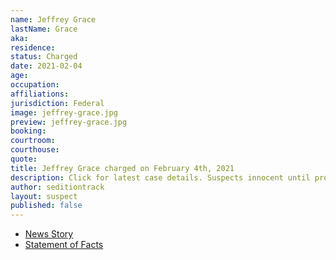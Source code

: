 ```yaml
---
name: Jeffrey Grace
lastName: Grace
aka:
residence:
status: Charged
date: 2021-02-04
age:
occupation:
affiliations:
jurisdiction: Federal
image: jeffrey-grace.jpg
preview: jeffrey-grace.jpg
booking:
courtroom:
courthouse:
quote:
title: Jeffrey Grace charged on February 4th, 2021
description: Click for latest case details. Suspects innocent until proven guilty.
author: seditiontrack
layout: suspect
published: false
---
```

- [News Story]()
- [Statement of Facts](https://www.justice.gov/usao-dc/case-multi-defendant/file/1364691/download)
